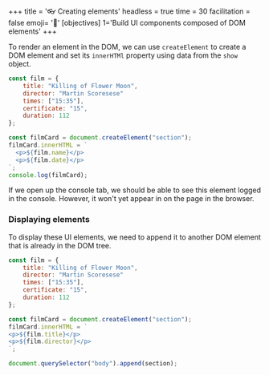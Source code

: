 +++
title = '👓 Creating elements'
headless = true
time = 30
facilitation = false
emoji= '🧩'
[objectives]
    1='Build UI components composed of DOM elements'
+++

To render an element in the DOM, we can use `createElement` to create a DOM element and set its `innerHTMl` property using data from the `show` object.

```js
const film = {
    title: "Killing of Flower Moon",
    director: "Martin Scoresese"
    times: ["15:35"],
    certificate: "15",
    duration: 112
};

const filmCard = document.createElement("section");
filmCard.innerHTML = `
  <p>${film.name}</p>
  <p>${film.date}</p>
`;
console.log(filmCard);
```

If we open up the console tab, we should be able to see this element logged in the console. However, it won't yet appear in on the page in the browser.

### Displaying elements

To display these UI elements, we need to append it to another DOM element that is already in the DOM tree.

```js {linenos=table,hl_lines=["15"],linenostart=1}
const film = {
    title: "Killing of Flower Moon",
    director: "Martin Scoresese"
    times: ["15:35"],
    certificate: "15",
    duration: 112
};

const filmCard = document.createElement("section");
filmCard.innerHTML = `
<p>${film.title}</p>
<p>${film.director}</p>
`;

document.querySelector("body").append(section);
```
